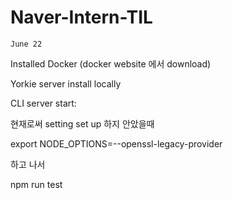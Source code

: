 # Naver-Intern-TIL



    June 22

Installed Docker (docker website 에서 download)

Yorkie server install locally 





CLI server start:

현재로써 setting set up 하지 안았을때

export NODE_OPTIONS=--openssl-legacy-provider

하고 나서

npm run test



